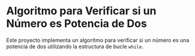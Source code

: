 # Algoritmo para Verificar si un Número es Potencia de Dos

Este proyecto implementa un algoritmo para verificar si un número es una potencia de dos utilizando la estructura de bucle `while`.
